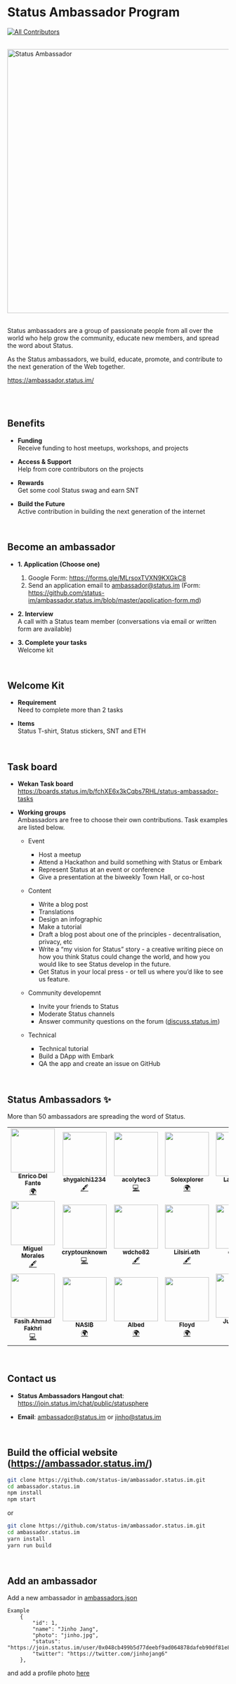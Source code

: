 # Status Ambassador Program
<!-- ALL-CONTRIBUTORS-BADGE:START - Do not remove or modify this section -->
[![All Contributors](https://img.shields.io/badge/all_contributors-20-orange.svg?style=flat-square)](#contributors-)
<!-- ALL-CONTRIBUTORS-BADGE:END -->

<br />

<img src="https://lh3.googleusercontent.com/a6Lt8NQE9kBj1zjuWbiqHCEFTQlqU6uh3nKEH4n9tOfAc-Rt_YARjkeD7TtcaPFvM6a8X8q-YnmyY4EDSUQeJ8s0UP18Yxzw3sMQeCZCvdmAaLHqO2YVYcp60ktszfM45jyzwR60sQ=w2400" width="600px" alt="Status Ambassador">

<br />

<br />

Status ambassadors are a group of passionate people from all over the world who help grow the community, educate new members, and spread the word about Status.

As the Status ambassadors, we build, educate, promote, and contribute to the next generation of the Web together.

https://ambassador.status.im/

<br />

<br />

## Benefits

- **Funding**  
Receive funding to host meetups, workshops, and projects

- **Access & Support**  
Help from core contributors on the projects

- **Rewards**  
Get some cool Status swag and earn SNT

- **Build the Future**  
Active contribution in building the next generation of the internet

<br />


## Become an ambassador

- **1. Application (Choose one)**  
  1) Google Form: https://forms.gle/MLrsoxTVXN9KXGkC8
  2) Send an application email to ambassador@status.im (Form: https://github.com/status-im/ambassador.status.im/blob/master/application-form.md)

- **2. Interview**  
A call with a Status team member (conversations via email or written form are available)


- **3. Complete your tasks**  
Welcome kit

<br />

## Welcome Kit

- **Requirement**  
Need to complete more than 2 tasks

- **Items**  
Status T-shirt, Status stickers, SNT and ETH

<br />

## Task board

- **Wekan Task board**  
https://boards.status.im/b/fchXE6x3kCqbs7RHL/status-ambassador-tasks

- **Working groups**  
Ambassadors are free to choose their own contributions. Task examples are listed below.
 
  - Event
    - Host a meetup
    - Attend a Hackathon and build something with Status or Embark
    - Represent Status at an event or conference
    - Give a presentation at the biweekly Town Hall, or co-host
    
  - Content
    - Write a blog post 
    - Translations
    - Design an infographic
    - Make a tutorial
    - Draft a blog post about one of the principles - decentralisation, privacy, etc
    - Write a “my vision for Status” story - a creative writing piece on how you think Status could change the world, and how you would like to see Status develop in the future.
    - Get Status in your local press - or tell us where you’d like to see us feature.

  - Community developemnt 
    - Invite your friends to Status
    - Moderate Status channels
    - Answer community questions on the forum ([discuss.status.im](https://discuss.status.im/))

  - Technical
    - Technical tutorial
    - Build a DApp with Embark
    - QA the app and create an issue on GitHub
    
    
<br />

## Status Ambassadors ✨
More than 50 ambassadors are spreading the word of Status.

<!-- ALL-CONTRIBUTORS-LIST:START - Do not remove or modify this section -->
<!-- prettier-ignore-start -->
<!-- markdownlint-disable -->
<table>
  <tr>
    <td align="center"><a href="https://github.com/tbenr"><img src="https://avatars2.githubusercontent.com/u/15999009?v=4?s=100" width="100px;" alt=""/><br /><sub><b>Enrico Del Fante</b></sub></a><br /><a href="#translation-tbenr" title="Translation">🌍</a></td>
    <td align="center"><a href="https://github.com/shygalchi1234"><img src="https://avatars0.githubusercontent.com/u/52996496?v=4?s=100" width="100px;" alt=""/><br /><sub><b>shygalchi1234</b></sub></a><br /><a href="#content-shygalchi1234" title="Content">🖋</a></td>
    <td align="center"><a href="https://github.com/acolytec3"><img src="https://avatars2.githubusercontent.com/u/17355484?v=4?s=100" width="100px;" alt=""/><br /><sub><b>acolytec3</b></sub></a><br /><a href="https://github.com/status-im/ambassador.status.im/commits?author=acolytec3" title="Code">💻</a></td>
    <td align="center"><a href="https://github.com/Solexplorer"><img src="https://avatars3.githubusercontent.com/u/50027175?v=4?s=100" width="100px;" alt=""/><br /><sub><b>Solexplorer</b></sub></a><br /><a href="#translation-Solexplorer" title="Translation">🌍</a></td>
    <td align="center"><a href="https://github.com/LaloGarza"><img src="https://avatars2.githubusercontent.com/u/33364523?v=4?s=100" width="100px;" alt=""/><br /><sub><b>LaloGarza</b></sub></a><br /><a href="#translation-LaloGarza" title="Translation">🌍</a></td>
    <td align="center"><a href="https://github.com/enevve"><img src="https://avatars1.githubusercontent.com/u/61705093?v=4?s=100" width="100px;" alt=""/><br /><sub><b>Nicolás V. Villarreal</b></sub></a><br /><a href="#content-enevve" title="Content">🖋</a></td>
    <td align="center"><a href="https://github.com/LightLeo21"><img src="https://avatars1.githubusercontent.com/u/51802956?v=4?s=100" width="100px;" alt=""/><br /><sub><b>LightLeo21</b></sub></a><br /><a href="#translation-LightLeo21" title="Translation">🌍</a></td>
  </tr>
  <tr>
    <td align="center"><a href="http://zplit.net"><img src="https://avatars2.githubusercontent.com/u/49013950?v=4?s=100" width="100px;" alt=""/><br /><sub><b>Miguel Morales</b></sub></a><br /><a href="#content-zplit" title="Content">🖋</a></td>
    <td align="center"><a href="https://github.com/cryptounknown"><img src="https://avatars1.githubusercontent.com/u/60149317?v=4?s=100" width="100px;" alt=""/><br /><sub><b>cryptounknown</b></sub></a><br /><a href="https://github.com/status-im/ambassador.status.im/commits?author=cryptounknown" title="Code">💻</a></td>
    <td align="center"><a href="https://github.com/wdcho82"><img src="https://avatars0.githubusercontent.com/u/61836410?v=4?s=100" width="100px;" alt=""/><br /><sub><b>wdcho82</b></sub></a><br /><a href="#content-wdcho82" title="Content">🖋</a></td>
    <td align="center"><a href="https://Dollet.eth.link"><img src="https://avatars2.githubusercontent.com/u/60158814?v=4?s=100" width="100px;" alt=""/><br /><sub><b>Lilsiri.eth</b></sub></a><br /><a href="#content-onebotband" title="Content">🖋</a></td>
    <td align="center"><a href="https://github.com/elpriist"><img src="https://avatars0.githubusercontent.com/u/41715652?v=4?s=100" width="100px;" alt=""/><br /><sub><b>elpriist</b></sub></a><br /><a href="#content-elpriist" title="Content">🖋</a></td>
    <td align="center"><a href="https://github.com/mercuriosilber"><img src="https://avatars2.githubusercontent.com/u/35112265?v=4?s=100" width="100px;" alt=""/><br /><sub><b>mercuriosilber</b></sub></a><br /><a href="#content-mercuriosilber" title="Content">🖋</a></td>
    <td align="center"><a href="https://chris.kraynik.com/"><img src="https://avatars2.githubusercontent.com/u/423132?v=4?s=100" width="100px;" alt=""/><br /><sub><b>Chris Kraynik</b></sub></a><br /><a href="https://github.com/status-im/ambassador.status.im/commits?author=Irvine" title="Code">💻</a></td>
  </tr>
  <tr>
    <td align="center"><a href="https://fasihahmad.github.io"><img src="https://avatars1.githubusercontent.com/u/1082157?v=4?s=100" width="100px;" alt=""/><br /><sub><b>Fasih Ahmad Fakhri</b></sub></a><br /><a href="https://github.com/status-im/ambassador.status.im/commits?author=fasihahmad" title="Code">💻</a></td>
    <td align="center"><a href="https://github.com/Bild96"><img src="https://avatars2.githubusercontent.com/u/52472445?v=4?s=100" width="100px;" alt=""/><br /><sub><b>NASI₿ </b></sub></a><br /><a href="#translation-Bild96" title="Translation">🌍</a></td>
    <td align="center"><a href="https://github.com/albed24"><img src="https://avatars0.githubusercontent.com/u/62461597?v=4?s=100" width="100px;" alt=""/><br /><sub><b>Albed</b></sub></a><br /><a href="#translation-albed24" title="Translation">🌍</a></td>
    <td align="center"><a href="https://github.com/Minimisthupper"><img src="https://avatars2.githubusercontent.com/u/36794294?v=4?s=100" width="100px;" alt=""/><br /><sub><b>Floyd</b></sub></a><br /><a href="#translation-Minimisthupper" title="Translation">🌍</a></td>
    <td align="center"><a href="https://jdreyespaez.site/"><img src="https://avatars0.githubusercontent.com/u/1473138?v=4?s=100" width="100px;" alt=""/><br /><sub><b>Juandavid Reyes</b></sub></a><br /><a href="https://github.com/status-im/ambassador.status.im/commits?author=jdreyespaez" title="Code">💻</a></td>
    <td align="center"><a href="https://github.com/ajacklink"><img src="https://avatars.githubusercontent.com/u/81025043?v=4?s=100" width="100px;" alt=""/><br /><sub><b>4DZ!4K</b></sub></a><br /><a href="#translation-ajacklink" title="Translation">🌍</a></td>
  </tr>
</table>

<!-- markdownlint-restore -->
<!-- prettier-ignore-end -->

<!-- ALL-CONTRIBUTORS-LIST:END -->

<br />

## Contact us

- **Status Ambassadors Hangout chat**: https://join.status.im/chat/public/statusphere

- **Email**: ambassador@status.im or jinho@status.im
    
<br />

## Build the official website (https://ambassador.status.im/)


```bash
git clone https://github.com/status-im/ambassador.status.im.git
cd ambassador.status.im
npm install
npm start
```
or

```bash
git clone https://github.com/status-im/ambassador.status.im.git
cd ambassador.status.im
yarn install
yarn run build
```

<br />

## Add an ambassador
Add a new ambassador in [ambassadors.json](https://github.com/status-im/ambassador.status.im/blob/master/src/components/ambassadors.json)

```
Example
    {
        "id": 1,
        "name": "Jinho Jang",
        "photo": "jinho.jpg",
        "status": "https://join.status.im/user/0x048cb499b5d77deebf9ad064878dafeb90df81e8cc6baeba8c97c89f849baf6a7eac07be2ee89e0a863cdece3d6b7847ee3f20b9c3a0a50d90a131e6bce3de185a",
        "twitter": "https://twitter.com/jinhojang6"
    },
```

and add a profile photo [here](https://github.com/status-im/ambassador.status.im/tree/master/src/images/ambassadors)
